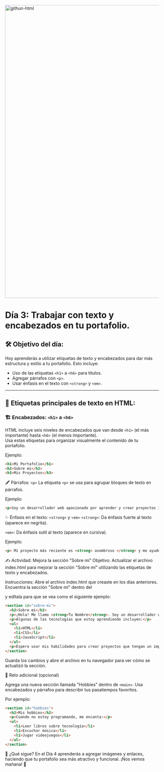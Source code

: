 <img width="960" alt="githun-html" src="https://github.com/user-attachments/assets/c26f8fcf-f0e5-4d52-bfcd-826e5218499b" />

# Día 3: Trabajar con texto y encabezados en tu portafolio.

## 🛠️ Objetivo del día:

Hoy aprenderás a utilizar etiquetas de texto y encabezados para dar más estructura y estilo a tu portafolio. Esto incluye:
- Uso de las etiquetas `<h1>` a `<h6>` para títulos.
- Agregar párrafos con `<p>`.
- Usar énfasis en el texto con `<strong>` y `<em>`.

---

## 📜 Etiquetas principales de texto en HTML:

### 🏗️ Encabezados: `<h1>` a `<h6>`
HTML incluye seis niveles de encabezados que van desde `<h1>` (el más importante) hasta `<h6>` (el menos importante).  
Usa estas etiquetas para organizar visualmente el contenido de tu portafolio.

Ejemplo:
```html
<h1>Mi Portafolio</h1>
<h2>Sobre mí</h2>
<h3>Mis Proyectos</h3>
```
🖋️ Párrafos: `<p>`
La etiqueta `<p>` se usa para agrupar bloques de texto en párrafos.

Ejemplo:
```html
<p>Soy un desarrollador web apasionado por aprender y crear proyectos innovadores.</p>

```
✨ Énfasis en el texto: `<strong>` y `<em>`
`<strong>`: Da énfasis fuerte al texto (aparece en negrita).

`<em>`: Da énfasis sutil al texto (aparece en cursiva).

Ejemplo:
```html
<p> Mi proyecto más reciente es <strong> asombroso </strong> y me ayudó a aprender <em> mucho </em>.</p>

```
✍️ Actividad: Mejora la sección "Sobre mí" 
Objetivo:
Actualizar el archivo index.html para mejorar la sección "Sobre mí" utilizando las etiquetas de texto y encabezados.

Instrucciones:
Abre el archivo index.html que creaste en los días anteriores.
Encuentra la sección "Sobre mí" dentro del <main> y edítala para que se vea como el siguiente ejemplo:
```html
<section id="sobre-mi">
  <h2>Sobre mí</h2>
  <p>¡Hola! Me llamo <strong>Tu Nombre</strong>. Soy un desarrollador web en formación con muchas ganas de aprender y crecer en este mundo tecnológico.</p>
  <p>Algunas de las tecnologías que estoy aprendiendo incluyen:</p>
  <ul>
    <li>HTML</li>
    <li>CSS</li>
    <li>JavaScript</li>
  </ul>
  <p>Espero usar mis habilidades para crear proyectos que tengan un impacto positivo.</p>
</section>

```

Guarda los cambios y abre el archivo en tu navegador para ver cómo se actualizó la sección.

🌟 Reto adicional (opcional)

Agrega una nueva sección llamada "Hobbies" dentro de `<main>`. Usa encabezados y párrafos para describir tus pasatiempos favoritos.

Por ejemplo:
```html
<section id="hobbies">
  <h2>Mis hobbies</h2>
  <p>Cuando no estoy programando, me encanta:</p>
  <ul>
    <li>Leer libros sobre tecnología</li>
    <li>Escuchar música</li>
    <li>Jugar videojuegos</li>
  </ul>
</section>
```

🌱 ¿Qué sigue?
En el Día 4 aprenderás a agregar imágenes y enlaces, haciendo que tu portafolio sea más atractivo y funcional. ¡Nos vemos mañana! 🚀



